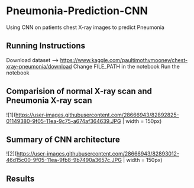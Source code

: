 # Pneumonia-Prediction-CNN
Using CNN on patients chest X-ray images to predict Pneumonia

## Running Instructions
Download dataset --> https://www.kaggle.com/paultimothymooney/chest-xray-pneumonia/download
Change FILE_PATH in the notebook
Run the notebook

## Comparision of normal X-ray scan and Pneumonia X-ray scan
![1](https://user-images.githubusercontent.com/28666943/82892825-01149380-9f05-11ea-9c75-a674af364639.JPG | width = 150px)

## Summary of CNN architecture
![2](https://user-images.githubusercontent.com/28666943/82893012-46d15c00-9f05-11ea-9fb8-9b7490a3657c.JPG | width = 150px)

## Results 

